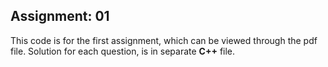 ## Assignment: 01

This code is for the first assignment, which can be viewed through the pdf file. Solution for each question, is in separate **C++** file.
